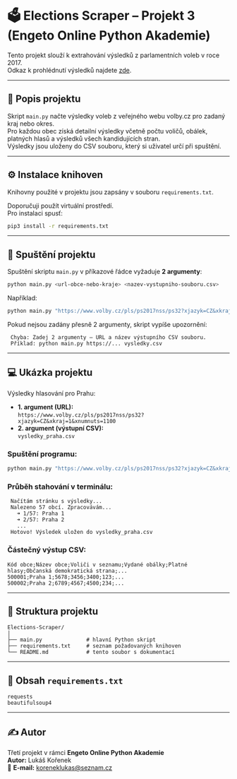 
# 🗳 Elections Scraper – Projekt 3 (Engeto Online Python Akademie)

Tento projekt slouží k extrahování výsledků z parlamentních voleb v roce 2017.  
Odkaz k prohlédnutí výsledků najdete [zde](https://www.volby.cz/pls/ps2017nss/ps3?xjazyk=CZ).

---

## 📌 Popis projektu

Skript `main.py` načte výsledky voleb z veřejného webu volby.cz pro zadaný kraj nebo okres.  
Pro každou obec získá detailní výsledky včetně počtu voličů, obálek, platných hlasů a výsledků všech kandidujících stran.  
Výsledky jsou uloženy do CSV souboru, který si uživatel určí při spuštění.

---

## ⚙️ Instalace knihoven

Knihovny použité v projektu jsou zapsány v souboru `requirements.txt`.

Doporučuji použít virtuální prostředí.  
Pro instalaci spusť:

```bash
pip3 install -r requirements.txt
```

---

## 🚀 Spuštění projektu

Spuštění skriptu `main.py` v příkazové řádce vyžaduje **2 argumenty**:

```bash
python main.py <url-obce-nebo-kraje> <nazev-vystupniho-souboru.csv>
```

Například:

```bash
python main.py "https://www.volby.cz/pls/ps2017nss/ps32?xjazyk=CZ&xkraj=1&xnumnuts=1100" vysledky_praha.csv
```

Pokud nejsou zadány přesně 2 argumenty, skript vypíše upozornění:

```
 Chyba: Zadej 2 argumenty – URL a název výstupního CSV souboru.
 Příklad: python main.py https://... vysledky.csv
```

---

## 💻 Ukázka projektu

Výsledky hlasování pro Prahu:

- **1. argument (URL):**  
  `https://www.volby.cz/pls/ps2017nss/ps32?xjazyk=CZ&xkraj=1&xnumnuts=1100`
- **2. argument (výstupní CSV):**  
  `vysledky_praha.csv`

### Spuštění programu:

```bash
python main.py "https://www.volby.cz/pls/ps2017nss/ps32?xjazyk=CZ&xkraj=1&xnumnuts=1100" vysledky_praha.csv
```

### Průběh stahování v terminálu:

```
 Načítám stránku s výsledky...
 Nalezeno 57 obcí. Zpracovávám...
   ➜ 1/57: Praha 1
   ➜ 2/57: Praha 2
   ...
 Hotovo! Výsledek uložen do vysledky_praha.csv
```

### Částečný výstup CSV:

```csv
Kód obce;Název obce;Voliči v seznamu;Vydané obálky;Platné hlasy;Občanská demokratická strana;...
500001;Praha 1;5678;3456;3400;123;...
500002;Praha 2;6789;4567;4500;234;...
```

---

## 📁 Struktura projektu

```
Elections-Scraper/
│
├── main.py              # hlavní Python skript
├── requirements.txt     # seznam požadovaných knihoven
└── README.md            # tento soubor s dokumentací
```

---

## 📄 Obsah `requirements.txt`

```text
requests
beautifulsoup4
```

---

## ✍️ Autor

Třetí projekt v rámci **Engeto Online Python Akademie**  
**Autor:** Lukáš Kořenek  
📧 **E-mail:** koreneklukas@seznam.cz
